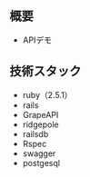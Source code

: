 ## 概要
- APIデモ

## 技術スタック
- ruby（2.5.1）
- rails
- GrapeAPI
- ridgepole
- railsdb
- Rspec
- swagger
- postgesql

